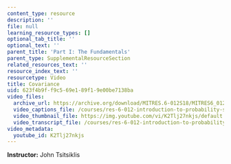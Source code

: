 ```yaml
---
content_type: resource
description: ''
file: null
learning_resource_types: []
optional_tab_title: ''
optional_text: ''
parent_title: 'Part I: The Fundamentals'
parent_type: SupplementalResourceSection
related_resources_text: ''
resource_index_text: ''
resourcetype: Video
title: Covariance
uid: 623f4b9f-f9c5-69e1-89f1-9e00be7138ba
video_files:
  archive_url: https://archive.org/download/MITRES.6-012S18/MITRES6_012S18_L12-05_300k.mp4
  video_captions_file: /courses/res-6-012-introduction-to-probability-spring-2018/6af0695e356e59bc8942f77ee1e84f2a_K2Tlj27nkjs.vtt
  video_thumbnail_file: https://img.youtube.com/vi/K2Tlj27nkjs/default.jpg
  video_transcript_file: /courses/res-6-012-introduction-to-probability-spring-2018/f93968a4cc15ad91d90228ac8bb80d1d_K2Tlj27nkjs.pdf
video_metadata:
  youtube_id: K2Tlj27nkjs
---
```


**Instructor:** John Tsitsiklis
